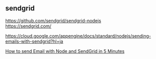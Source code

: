 ## sendgrid
https://github.com/sendgrid/sendgrid-nodejs  
https://sendgrid.com/  

https://cloud.google.com/appengine/docs/standard/nodejs/sending-emails-with-sendgrid?hl=ja  


[How to send Email with Node and SendGrid in 5 Minutes]:https://ashiknesin.com/blog/send-email-node-sendgrid/
[How to send Email with Node and SendGrid in 5 Minutes]
